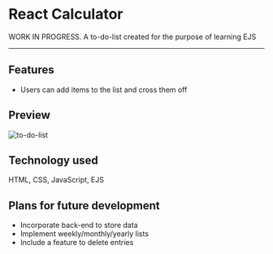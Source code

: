 # React Calculator

WORK IN PROGRESS.
A to-do-list created for the purpose of learning EJS

---

## Features

-   Users can add items to the list and cross them off

## Preview

![to-do-list](https://user-images.githubusercontent.com/45455994/68073861-c0043880-fd94-11e9-8afb-097348afccd8.png)

## Technology used

HTML, CSS, JavaScript, EJS

## Plans for future development

-   Incorporate back-end to store data
-   Implement weekly/monthly/yearly lists
-   Include a feature to delete entries


